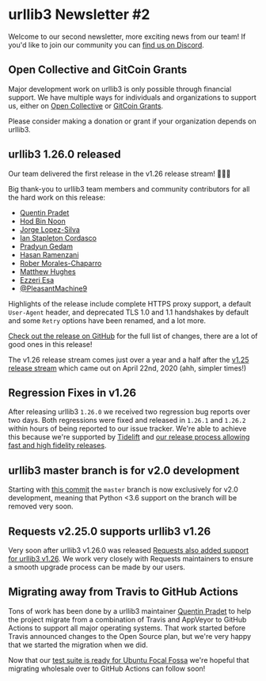 # urllib3 Newsletter #2

Welcome to our second newsletter, more exciting news from our team!
If you'd like to join our community you can [find us on Discord](https://discord.gg/CHEgCZN).

## Open Collective and GitCoin Grants

Major development work on urllib3 is only possible
through financial support. We have multiple ways for
individuals and organizations to support us, either on
[Open Collective](https://opencollective.com/urllib3)
or [GitCoin Grants](https://gitcoin.co/grants/65/urllib3).

Please consider making a donation or grant if your organization
depends on urllib3.

## urllib3 1.26.0 released

Our team delivered the first release in the v1.26 release stream! 🎉🎉🎉

Big thank-you to urllib3 team members and community contributors for all
the hard work on this release:

- [Quentin Pradet](https://github.com/pquentin)
- [Hod Bin Noon](https://github.com/hodbn)
- [Jorge Lopez-Silva](https://github.com/jalopezsilva)
- [Ian Stapleton Cordasco](https://github.com/sigmavirus24)
- [Pradyun Gedam](https://github.com/pradyunsg)
- [Hasan Ramenzani](https://github.com/hramezani)
- [Rober Morales-Chaparro](https://github.com/robermorales)
- [Matthew Hughes](https://github.com/matthewhughes934)
- [Ezzeri Esa](https://github.com/savarin)
- [@PleasantMachine9](https://github.com/PleasantMachine9)

Highlights of the release include complete HTTPS proxy support,
a default `User-Agent` header, and deprecated TLS 1.0 and 1.1 handshakes
by default and some `Retry` options have been renamed, and a lot more.

[Check out the release on GitHub](https://github.com/urllib3/urllib3/releases/tag/1.26.0)
for the full list of changes, there are a lot of good ones in this release!

The v1.26 release stream comes just over a year and a half after the
[v1.25 release stream](https://github.com/urllib3/urllib3/releases/tag/1.25)
which came out on April 22nd, 2020 (ahh, simpler times!)

## Regression Fixes in v1.26

After releasing urllib3 `1.26.0` we received two regression bug reports
over two days. Both regressions were fixed and released in `1.26.1` and `1.26.2`
within hours of being reported to our issue tracker.  We're able to achieve this
because we're supported by [Tidelift](https://tidelift.com)
and [our release process allowing fast and high fidelity releases](https://blog.tidelift.com/how-tidelift-helps-urllib3-maintainer-seth-larson-support-more-python-versions-and-release-streams).

## urllib3 master branch is for v2.0 development

Starting with [this commit](https://github.com/urllib3/urllib3/commit/6611153650b697d56f14be347946f4a814d7fc72)
the `master` branch is now exclusively for v2.0 development, meaning that Python <3.6 support on the branch
will be removed very soon.

## Requests v2.25.0 supports urllib3 v1.26

Very soon after urllib3 v1.26.0 was released
[Requests also added support for urllib3 v1.26](https://github.com/psf/requests/blob/master/HISTORY.md#2250-2020-11-11).
We work very closely with Requests maintainers to ensure a smooth upgrade
process can be made by our users.

## Migrating away from Travis to GitHub Actions

Tons of work has been done by a urllib3 maintainer [Quentin Pradet](https://github.com/pquentin)
to help the project migrate from a combination of Travis and AppVeyor to GitHub Actions to support
all major operating systems. That work started before Travis announced changes
to the Open Source plan, but we're very happy that we started the migration when
we did.

Now that our [test suite is ready for Ubuntu Focal Fossa](https://github.com/urllib3/urllib3/pull/2050)
we're hopeful that migrating wholesale over to GitHub Actions can follow soon!
